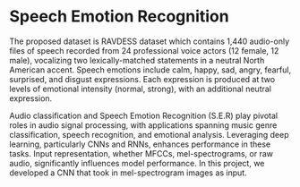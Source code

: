 # Speech Emotion Recognition

The proposed dataset is RAVDESS dataset which contains 1,440 audio-only files of speech
recorded from 24 professional voice actors (12 female, 12 male), vocalizing two
lexically-matched statements in a neutral North American accent. Speech emotions include calm,
happy, sad, angry, fearful, surprised, and disgust expressions. Each expression is produced at two
levels of emotional intensity (normal, strong), with an additional neutral expression.

Audio classification and Speech Emotion Recognition (S.E.R) play pivotal roles in audio signal
processing, with applications spanning music genre classification, speech recognition, and
emotional analysis. Leveraging deep learning, particularly CNNs and RNNs, enhances
performance in these tasks. Input representation, whether MFCCs, mel-spectrograms, or raw
audio, significantly influences model performance. In this project, we developed a CNN that took in mel-spectrogram images as input. 
